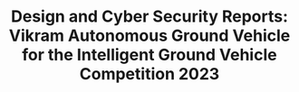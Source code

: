 ---
title: "Design and Cyber Security Reports: Vikram Autonomous Ground Vehicle for the Intelligent Ground Vehicle Competition 2023"
excerpt: "This document combines the design and cybersecurity reports detailing the development and implementation of Vikram, an autonomous ground vehicle. Vikram secured top positions in both the design and cyber challenges at IGVC 2023. <br/><a href='https://igvc.secs.oakland.edu/design/2023/15.pdf'>Design Report</a><br/><a href='https://igvc.secs.oakland.edu/design/2023/16.pdf'>Cyber Security Report</a><br/><img src='/images/VIKRAM.png' width='500'></img><br/><img src='/images/vikram.png' width='500'></img>"
collection: portfolio
---